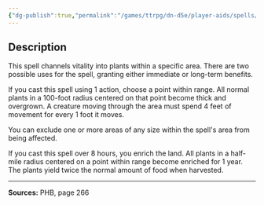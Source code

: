 ```yaml
---
{"dg-publish":true,"permalink":"/games/ttrpg/dn-d5e/player-aids/spells/level-3/plant-growth/","tags":["TTRPG/DND/5e","verbal","somatic","Spell"],"noteIcon":""}
---
```



## Description
This spell channels vitality into plants within a specific area.
There are two possible uses for the spell, granting either immediate or long-term benefits.

If you cast this spell using 1 action, choose a point within range.
All normal plants in a 100-foot radius centered on that point become thick and overgrown.
A creature moving through the area must spend 4 feet of movement for every 1 foot it moves.

You can exclude one or more areas of any size within the spell's area from being affected.

If you cast this spell over 8 hours, you enrich the land.
All plants in a half-mile radius centered on a point within range become enriched for 1 year.
The plants yield twice the normal amount of food when harvested.

---

**Sources:** PHB, page 266

